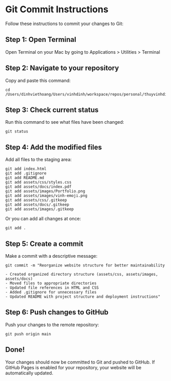 # Git Commit Instructions

Follow these instructions to commit your changes to Git:

## Step 1: Open Terminal
Open Terminal on your Mac by going to Applications > Utilities > Terminal

## Step 2: Navigate to your repository
Copy and paste this command:
```
cd /Users/dinhviethoang/Users/vinhdinh/workspace/repos/personal/thuyvinhdinh175.github.io
```

## Step 3: Check current status
Run this command to see what files have been changed:
```
git status
```

## Step 4: Add the modified files
Add all files to the staging area:
```
git add index.html
git add .gitignore
git add README.md
git add assets/css/styles.css
git add assets/docs/index.pdf
git add assets/images/Portfolio.png
git add assets/images/vinh-emoji.png
git add assets/css/.gitkeep
git add assets/docs/.gitkeep
git add assets/images/.gitkeep
```
Or you can add all changes at once:
```
git add .
```

## Step 5: Create a commit
Make a commit with a descriptive message:
```
git commit -m "Reorganize website structure for better maintainability

- Created organized directory structure (assets/css, assets/images, assets/docs)
- Moved files to appropriate directories
- Updated file references in HTML and CSS
- Added .gitignore for unnecessary files
- Updated README with project structure and deployment instructions"
```

## Step 6: Push changes to GitHub
Push your changes to the remote repository:
```
git push origin main
```

## Done!
Your changes should now be committed to Git and pushed to GitHub. If GitHub Pages is enabled for your repository, your website will be automatically updated.

